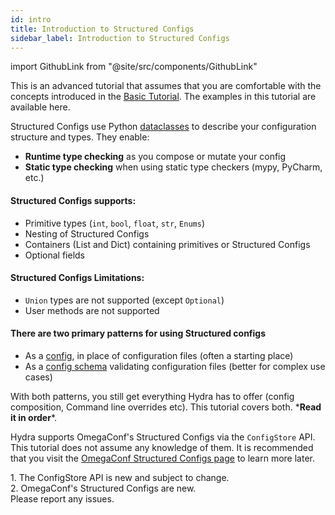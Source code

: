 ```yaml
---
id: intro
title: Introduction to Structured Configs
sidebar_label: Introduction to Structured Configs
---
```


import GithubLink from "@site/src/components/GithubLink"

This is an advanced tutorial that assumes that you are comfortable with the concepts introduced in the [Basic Tutorial](/tutorials/basic/your_first_app/1_simple_cli.md).
The examples in this tutorial are available <GithubLink to="examples/tutorials/structured_configs">here</GithubLink>.

Structured Configs use Python [dataclasses](https://docs.python.org/3.7/library/dataclasses.html) to 
describe your configuration structure and types. They enable:

* **Runtime type checking** as you compose or mutate your config 
* **Static type checking** when using static type checkers (mypy, PyCharm, etc.)

#### Structured Configs supports:
- Primitive types (`int`, `bool`, `float`, `str`, `Enums`) 
- Nesting of Structured Configs
- Containers (List and Dict) containing primitives or Structured Configs
- Optional fields

#### Structured Configs Limitations:
- `Union` types are not supported (except `Optional`)
- User methods are not supported

#### There are two primary patterns for using Structured configs

- As a [config](/tutorials/structured_config/1_minimal_example.md), in place of configuration files (often a starting place)
- As a [config schema](/tutorials/structured_config/5_schema.md) validating configuration files (better for complex use cases)

With both patterns, you still get everything Hydra has to offer (config composition, Command line overrides etc).
This tutorial covers both. \***Read it in order**\*.

Hydra supports OmegaConf's Structured Configs via the `ConfigStore` API.
This tutorial does not assume any knowledge of them.
It is recommended that you visit the <a class="external" href="https://omegaconf.readthedocs.io/en/latest/structured_config.html" target="_blank">OmegaConf Structured Configs page</a> to learn more later.


<div class="alert alert--info" role="alert">
1. The ConfigStore API is new and subject to change.<br/>
2. OmegaConf's Structured Configs are new.<br/>  
Please report any issues.<br/>
</div>
<br/>
